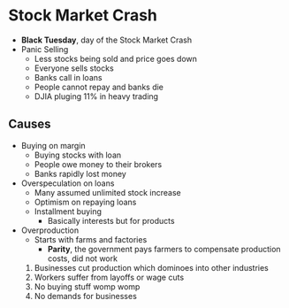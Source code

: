 # Stock Market Crash
- **Black Tuesday**, day of the Stock Market Crash
- Panic Selling
    - Less stocks being sold and price goes down
    - Everyone sells stocks
    - Banks call in loans
    - People cannot repay and banks die
    - DJIA pluging 11% in heavy trading
## Causes
- Buying on margin
    - Buying stocks with loan
    - People owe money to their brokers
    - Banks rapidly lost money
- Overspeculation on loans
    - Many assumed unlimited stock increase
    - Optimism on repaying loans
    - Installment buying
        - Basically interests but for products
- Overproduction
    - Starts with farms and factories
        - **Parity**, the government pays farmers to compensate production costs, did not work
    1. Businesses cut production which dominoes into other industries
    2. Workers suffer from layoffs or wage cuts
    3. No buying stuff womp womp
    4. No demands for businesses

